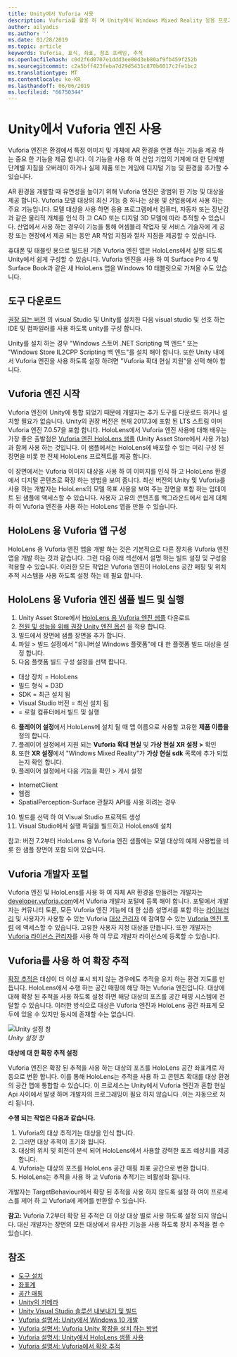 ```yaml
---
title: Unity에서 Vuforia 사용
description: Vuforia를 활용 하 여 Unity에서 Windows Mixed Reality 응용 프로그램을 빌드합니다.
author: ailyadis
ms.author: ''
ms.date: 01/28/2019
ms.topic: article
keywords: Vuforia, 표식, 좌표, 참조 프레임, 추적
ms.openlocfilehash: c0d2f6d0707e1ddd3ee00d3eb80af9fb459f252b
ms.sourcegitcommit: c2a5bff423feba7d29d5431c870b6017c2fe1bc2
ms.translationtype: MT
ms.contentlocale: ko-KR
ms.lasthandoff: 06/06/2019
ms.locfileid: "66750344"
---
```

# <a name="using-vuforia-engine-with-unity"></a>Unity에서 Vuforia 엔진 사용

Vuforia 엔진은 환경에서 특정 이미지 및 개체에 AR 환경을 연결 하는 기능을 제공 하는 중요 한 기능을 제공 합니다. 이 기능을 사용 하 여 산업 기업의 기계에 대 한 단계별 단계별 지침을 오버레이 하거나 실제 제품 또는 게임에 디지털 기능 및 환경을 추가할 수 있습니다. 

AR 환경을 개발할 때 유연성을 높이기 위해 Vuforia 엔진은 광범위 한 기능 및 대상을 제공 합니다. Vuforia 모델 대상의 최신 기능 중 하나는 상용 및 산업용에서 사용 하는 주요 기능입니다. 모델 대상을 사용 하면 응용 프로그램에서 컴퓨터, 자동차 또는 장난감과 같은 물리적 개체를 인식 하 고 CAD 또는 디지털 3D 모델에 따라 추적할 수 있습니다. 산업에서 사용 하는 경우이 기능을 통해 어셈블리 작업자 및 서비스 기술자에 게 공장 또는 현장에서 제공 되는 동안 AR 작업 지침과 절차 지침을 제공할 수 있습니다. 

휴대폰 및 태블릿 용으로 빌드된 기존 Vuforia 엔진 앱은 HoloLens에서 실행 되도록 Unity에서 쉽게 구성할 수 있습니다. Vuforia 엔진을 사용 하 여 Surface Pro 4 및 Surface Book과 같은 새 HoloLens 앱을 Windows 10 태블릿으로 가져올 수도 있습니다.

## <a name="get-the-tools"></a>도구 다운로드

[권장 되는 버전](install-the-tools.md) 의 visual Studio 및 Unity를 설치한 다음 visual studio 및 선호 하는 IDE 및 컴파일러를 사용 하도록 unity를 구성 합니다. 

Unity를 설치 하는 경우 "Windows 스토어 .NET Scripting 백 엔드" 또는 "Windows Store IL2CPP Scripting 백 엔드"를 설치 해야 합니다. 또한 Unity 내에서 Vuforia 엔진을 사용 하도록 설정 하려면 "Vuforia 확대 현실 지원"을 선택 해야 합니다.


## <a name="getting-started-with-vuforia-engine"></a>Vuforia 엔진 시작

Vuforia 엔진이 Unity에 통합 되었기 때문에 개발자는 추가 도구를 다운로드 하거나 설치할 필요가 없습니다. Unity의 권장 버전은 현재 2017.3에 포함 된 LTS 스트림 이며 Vuforia 엔진 7.0.57을 포함 합니다. HoloLens에서 Vuforia 엔진 사용에 대해 배우는 가장 좋은 출발점은 [Vuforia 엔진 HoloLens 샘플](https://assetstore.unity.com/packages/templates/packs/vuforia-hololens-sample-101553) (Unity Asset Store에서 사용 가능)과 함께 사용 하는 것입니다. 이 샘플에서는 HoloLens에 배포할 수 있는 미리 구성 된 장면을 비롯 한 전체 HoloLens 프로젝트를 제공 합니다.

이 장면에서는 Vuforia 이미지 대상을 사용 하 여 이미지를 인식 하 고 HoloLens 환경에서 디지털 콘텐츠로 확장 하는 방법을 보여 줍니다. 최신 버전의 Unity 및 Vuforia를 사용 하는 개발자는 HoloLens의 모델 목표 사용을 보여 주는 장면을 포함 하는 업데이트 된 샘플에 액세스할 수 있습니다. 사용자 고유의 콘텐츠를 백그라운드에서 쉽게 대체 하 여 Vuforia 엔진을 사용 하는 HoloLens 앱을 만들 수 있습니다.


## <a name="configuring-a-vuforia-app-for-hololens"></a>HoloLens 용 Vuforia 앱 구성

HoloLens 용 Vuforia 엔진 앱을 개발 하는 것은 기본적으로 다른 장치용 Vuforia 엔진 앱을 개발 하는 것과 같습니다. 그런 다음 아래 섹션에서 설명 하는 빌드 설정 및 구성을 적용할 수 있습니다. 이러한 모든 작업은 Vuforia 엔진이 HoloLens 공간 매핑 및 위치 추적 시스템을 사용 하도록 설정 하는 데 필요 합니다.

## <a name="build-and-run-the-vuforia-engine-sample-for-hololens"></a>HoloLens 용 Vuforia 엔진 샘플 빌드 및 실행
1.  Unity Asset Store에서 [HoloLens 용 Vuforia 엔진 샘플](https://assetstore.unity.com/packages/templates/packs/vuforia-hololens-sample-101553) 다운로드
2.  [전원 및 성능을 위해 권장 Unity 엔진 옵션](performance-recommendations-for-unity.md) 을 적용 합니다.
3.  빌드에서 장면에 샘플 장면을 추가 합니다.
4.  파일 > 빌드 설정에서 "유니버설 Windows 플랫폼"에 대 한 플랫폼 빌드 대상을 설정 합니다.
5.  다음 플랫폼 빌드 구성 설정을 선택 합니다. 
   * 대상 장치 = HoloLens
   * 빌드 형식 = D3D
   * SDK = 최근 설치 됨
   * Visual Studio 버전 = 최신 설치 됨
   * = 로컬 컴퓨터에서 빌드 및 실행
6.  **플레이어 설정**에서 HoloLens에 설치 될 때 앱 이름으로 사용할 고유한 **제품 이름을**정의 합니다.
7.  플레이어 설정에서 지원 되는 **Vuforia 확대 현실** 및 **가상 현실** **XR 설정 >** 확인
8.  또한 **XR 설정**에서 "Windows Mixed Reality"가 **가상 현실 sdk** 목록에 추가 되었는지 확인 합니다.
9.  플레이어 설정에서 다음 기능을 확인 > 게시 설정 
   * InternetClient
   * 웹캠
   * SpatialPerception-Surface 관찰자 API를 사용 하려는 경우
10. 빌드를 선택 하 여 Visual Studio 프로젝트 생성
11. Visual Studio에서 실행 파일을 빌드하고 HoloLens에 설치

참고: 버전 7.2부터 HoloLens 용 Vuforia 엔진 샘플에는 모델 대상의 예제 사용법을 비롯 한 샘플 장면이 포함 되어 있습니다.

## <a name="the-vuforia-developer-portal"></a>Vuforia 개발자 포털

Vuforia 엔진 및 HoloLens를 사용 하 여 자체 AR 환경을 만들려는 개발자는 [developer.vuforia.com](https://developer.vuforia.com/)에서 Vuforia 개발자 포털에 등록 해야 합니다. 포털에서 개발자는 커뮤니티 토론, 모든 Vuforia 엔진 기능에 대 한 심층 설명서를 포함 하는 [라이브러리](https://library.vuforia.com/) 및 사용자가 사용할 수 있는 Vuforia [대상 관리자](https://developer.vuforia.com/target-manager) 에 참여할 수 있는 [Vuforia 엔진 포럼](https://developer.vuforia.com/forum) 에 액세스할 수 있습니다. 고유한 사용자 지정 대상을 만듭니다. 또한 개발자는 [Vuforia 라이선스 관리자](https://developer.vuforia.com/license-manager)를 사용 하 여 무료 개발자 라이선스에 등록할 수 있습니다.

## <a name="extended-tracking-with-vuforia"></a>Vuforia를 사용 하 여 확장 추적

[확장 추적은](https://library.vuforia.com/articles/Training/Extended-Tracking) 대상이 더 이상 표시 되지 않는 경우에도 추적을 유지 하는 환경 지도를 만듭니다. HoloLens에서 수행 하는 공간 매핑에 해당 하는 Vuforia 엔진입니다. 대상에 대해 확장 된 추적을 사용 하도록 설정 하면 해당 대상의 포즈를 공간 매핑 시스템에 전달할 수 있습니다. 이러한 방식으로 대상은 Vuforia 엔진과 HoloLens 공간 좌표계 모두에 있을 수 있지만 동시에 존재할 수는 없습니다.

![Unity 설정 창](images/vuforia-extendedtracking.png)<br>
*Unity 설정 창*

**대상에 대 한 확장 추적 설정**

Vuforia 엔진은 확장 된 추적을 사용 하는 대상의 포즈를 HoloLens 공간 좌표계로 자동으로 변환 합니다. 이를 통해 HoloLens는 추적을 사용 하 고 콘텐츠 확대를 대상 환경의 공간 맵에 통합할 수 있습니다. 이 프로세스는 Unity에서 Vuforia 엔진과 혼합 현실 Api 사이에서 발생 하며 개발자의 프로그래밍이 필요 하지 않습니다 .이는 자동으로 처리 됩니다.

**수행 되는 작업은 다음과 같습니다.**
1. Vuforia의 대상 추적기는 대상을 인식 합니다.
2. 그러면 대상 추적이 초기화 됩니다.
3. 대상의 위치 및 회전이 분석 되어 HoloLens에서 사용할 강력한 포즈 예상치를 제공 합니다.
4. Vuforia는 대상의 포즈를 HoloLens 공간 매핑 좌표 공간으로 변환 합니다.
5. HoloLens는 추적을 사용 하 고 Vuforia 추적기는 비활성화 됩니다.

개발자는 TargetBehaviour에서 확장 된 추적을 사용 하지 않도록 설정 하 여이 프로세스를 제어 하 고 Vuforia에 제어를 반환할 수 있습니다.

**참고:** Vuforia 7.2부터 확장 된 추적은 더 이상 대상 별로 사용 하도록 설정 되지 않습니다. 대신 개발자는 장면의 모든 대상에서 유사한 기능을 사용 하도록 장치 추적을 켤 수 있습니다.


## <a name="see-also"></a>참조
* [도구 설치](install-the-tools.md)
* [좌표계](coordinate-systems.md)
* [공간 매핑](spatial-mapping.md)
* [Unity의 카메라](camera-in-unity.md)
* [Unity Visual Studio 솔루션 내보내기 및 빌드](exporting-and-building-a-unity-visual-studio-solution.md)
* [Vuforia 설명서: Unity에서 Windows 10 개발](https://library.vuforia.com/articles/Solution/Developing-for-Windows-10-in-Unity)
* [Vuforia 설명서: Vuforia Unity 확장을 설치 하는 방법](https://library.vuforia.com/articles/Solution/Installing-the-Unity-Extension)
* [Vuforia 설명서: Unity에서 HoloLens 샘플 사용](https://library.vuforia.com/articles/Solution/Working-with-the-HoloLens-sample-in-Unity)
* [Vuforia 설명서: Vuforia에서 확장 추적](https://library.vuforia.com/articles/Training/Extended-Tracking)
